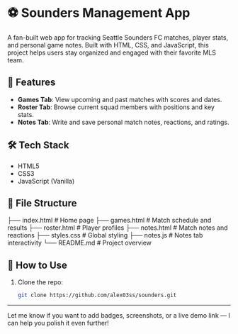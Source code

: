# ⚽ Sounders Management App

A fan-built web app for tracking Seattle Sounders FC matches, player stats, and personal game notes. Built with HTML, CSS, and JavaScript, this project helps users stay organized and engaged with their favorite MLS team.

## 🚀 Features

- **Games Tab**: View upcoming and past matches with scores and dates.
- **Roster Tab**: Browse current squad members with positions and key stats.
- **Notes Tab**: Write and save personal match notes, reactions, and ratings.

## 🛠️ Tech Stack

- HTML5
- CSS3
- JavaScript (Vanilla)

## 📁 File Structure

├── index.html  # Home page ├── games.html  # Match schedule and results ├── roster.html  # Player profiles ├── notes.html  # Match notes and reactions ├── styles.css  # Global styling ├── notes.js  # Notes tab interactivity └── README.md  # Project overview


## 📌 How to Use

1. Clone the repo:
   ```bash
   git clone https://github.com/alex03ss/sounders.git

---

Let me know if you want to add badges, screenshots, or a live demo link — I can help you polish it even further!
